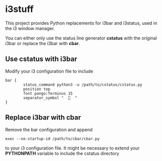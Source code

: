 # i3stuff
This project provides Python replacements for i3bar and i3status, used in the i3 window manager.

You can either only use the status line generator **cstatus** with the original i3bar or replace the i3bar with **cbar**.

## Use cstatus with i3bar
Modify your i3 configuration file to include
```
bar {
        status_command python3 -u /path/to/cstatus/cstatus.py
        position top
        font pango:Terminus 15
        separator_symbol "    "
}
```

## Replace i3bar with cbar
Remove the bar configuration and append

```
exec --no-startup-id /path/to/cbar/cbar.py
```
to your i3 configuration file.
It might be necessary to extend your **PYTHONPATH** variable to include the cstatus directory
